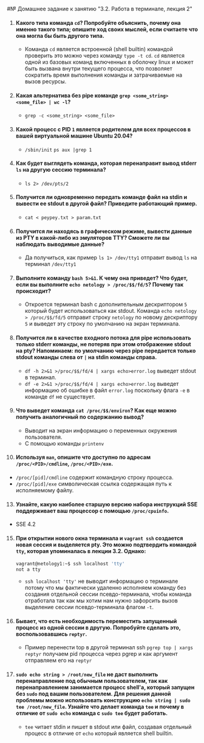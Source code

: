 #№ Домашнее задание к занятию "3.2. Работа в терминале, лекция 2"

1. #### Какого типа команда `cd`? Попробуйте объяснить, почему она именно такого типа; опишите ход своих мыслей, если считаете что она могла бы быть другого типа.
   * Команда `cd` является встроенной (shell builtin) командой проверить это можно через команду `type -t cd`. `cd` является одной из базовых команд включенных в оболочку linux и может быть вызвана внутри текущего процесса, что позволяет сократить время выполнения команды и затрачиваемые на вызов ресурсы.
2. #### Какая альтернатива без pipe команде `grep <some_string> <some_file> | wc -l`?
   * `grep -c <some_string> <some_file>` 
3. #### Какой процесс с PID `1` является родителем для всех процессов в вашей виртуальной машине Ubuntu 20.04?
   * `/sbin/init` `ps aux |grep 1`
4. #### Как будет выглядеть команда, которая перенаправит вывод stderr `ls` на другую сессию терминала?
   * `ls 2> /dev/pts/2`
5. #### Получится ли одновременно передать команде файл на stdin и вывести ее stdout в другой файл? Приведите работающий пример.
   * `cat < peypey.txt > param.txt`
6. #### Получится ли находясь в графическом режиме, вывести данные из PTY в какой-либо из эмуляторов TTY? Сможете ли вы наблюдать выводимые данные?
   * Да получиться, как пример `ls 1> /dev/tty1` отправит вывод `ls` на терминал `/dev/tty1`
7. #### Выполните команду `bash 5>&1`. К чему она приведет? Что будет, если вы выполните `echo netology > /proc/$$/fd/5`? Почему так происходит?
   * Откроется терминал bash c дополнительным дескриптором `5` который будет использоваться как stdout. Команда `echo netology > /proc/$$/fd/5` отправит строку `netology` по новому дескриптору `5` и выведет эту строку по умолчанию на экран терминала. 
8. #### Получится ли в качестве входного потока для pipe использовать только stderr команды, не потеряв при этом отображение stdout на pty? Напоминаем: по умолчанию через pipe передается только stdout команды слева от `|` на stdin команды справа.
   * `df -h 2>&1 >/proc/$$/fd/4 | xargs echo>error.log` выведет stdout в терминал. 
   * `df -e 2>&1 >/proc/$$/fd/4 | xargs echo>error.log` выведет информацию об ошибке в файл `error.log` поскольку флага `-e` в команде `df` не существует.
9. #### Что выведет команда `cat /proc/$$/environ`? Как еще можно получить аналогичный по содержанию вывод?
   * Выводит на экран информацию о переменных окружения пользователя.
   * С помощью команды `printenv`
10. #### Используя `man`, опишите что доступно по адресам `/proc/<PID>/cmdline`, `/proc/<PID>/exe`.
 * `/proc/[pid]/cmdline` содержит командную строку процесса.
 * `/proc/[pid]/exe` символическая ссылка содержащая путь к исполняемому файлу.
13. #### Узнайте, какую наиболее старшую версию набора инструкций SSE поддерживает ваш процессор с помощью `/proc/cpuinfo`.
* SSE 4.2
15. #### При открытии нового окна терминала и `vagrant ssh` создается новая сессия и выделяется pty. Это можно подтвердить командой `tty`, которая упоминалась в лекции 3.2. Однако:

     ```bash
     vagrant@netology1:~$ ssh localhost 'tty'
     not a tty
     ```
    * `ssh localhost 'tty'` не выводит информацию о терминале потому что мы фактически удаленно исполняем команду без создания отдельной сессии псевдо-терминала, чтобы команда отработала так как мы хотим нам нужно зафорсить вызов выделение сессии псевдо-терминала флагом `-t`.
16. #### Бывает, что есть необходимость переместить запущенный процесс из одной сессии в другую. Попробуйте сделать это, воспользовавшись `reptyr`.
    * Пример перенести top в другой терминал ssh `pgrep top | xargs reptyr` получаем pid процесса через pgrep и как аргумент отправляем его на `reptyr`
17. #### `sudo echo string > /root/new_file` не даст выполнить перенаправление под обычным пользователем, так как перенаправлением занимается процесс shell'а, который запущен без `sudo` под вашим пользователем. Для решения данной проблемы можно использовать конструкцию `echo string | sudo tee /root/new_file`. Узнайте что делает команда `tee` и почему в отличие от `sudo echo` команда с `sudo tee` будет работать.
    * `tee` читает stdin и пишет в stdout или файл, создавая отдельный процесс в отличие от `echo` который является shell builtin.